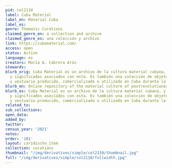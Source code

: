 ```yaml
---
pid: col2110
label: Cuba Material
label_en: Material Cuba
label_es:
genre: Thematic Curations
claimed_genre_en: a collection and archive
claimed_genre_es: una colección y archivo
link: https://cubamaterial.com/
access: open
status: Active
language: es
creators: María A. Cabrera Arús
stewards:
blurb_orig: Cuba Material es un archivo de la cultura material cubana, y de las prácticas
  y significados asociados con esta. Es también una colección de objetos, documentos
  y vestuario producido, comercializado o utilizado en Cuba durante la Guerra Fría.
blurb_en: Online repository of the material culture of postrevolutionary Cuba (1959–1990).
blurb_es: Cuba Material es un archivo de la cultura material cubana, y de las prácticas
  y significados asociados con esta. Es también una colección de objetos, documentos
  y vestuario producido, comercializado o utilizado en Cuba durante la Guerra Fría.
related_to:
sub_collections:
open_data:
added_by:
twitter:
census_year: '2021'
notes:
order: '101'
layout: caridischo_item
collection: curations
thumbnail: "/img/derivatives/simple/col2110/thumbnail.jpg"
full: "/img/derivatives/simple/col2110/fullwidth.jpg"
---
```

